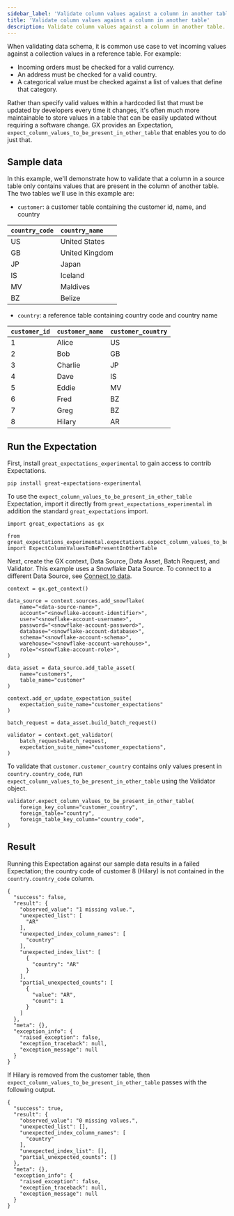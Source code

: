```yaml
---
sidebar_label: 'Validate column values against a column in another table'
title: 'Validate column values against a column in another table'
description: Validate column values against a column in another table.
---
```


When validating data schema, it is common use case to vet incoming values against a collection values in a reference table. For example:
* Incoming orders must be checked for a valid currency.
* An address must be checked for a valid country.
* A categorical value must be checked against a list of values that define that category.

Rather than specify valid values within a hardcoded list that must be updated by developers every time it changes, it's often much more maintainable to store values in a table that can be easily updated without requiring a software change. GX provides an Expectation, `expect_column_values_to_be_present_in_other_table` that enables you to do just that.

## Sample data

In this example, we'll demonstrate how to validate that a column in a source table only contains values that are present in the column of another table. The two tables we'll use in this example are:

* `customer`: a customer table containing the customer id, name, and country

| `country_code` | `country_name` |
| :-- | :-- |
| US | United States |
| GB | United Kingdom |
| JP | Japan |
| IS | Iceland |
| MV | Maldives |
| BZ | Belize |

* `country`: a reference table containing country code and country name

| `customer_id` | `customer_name` | `customer_country` |
| :-- | :-- | :-- |
| 1 | Alice | US |
| 2 | Bob | GB |
| 3 | Charlie | JP |
| 4 | Dave | IS |
| 5 | Eddie | MV |
| 6 | Fred | BZ |
| 7 | Greg | BZ |
| 8 | Hilary | AR |

## Run the Expectation

First, install `great_expectations_experimental` to gain access to contrib Expectations.

```
pip install great-expectations-experimental
```

To use the `expect_column_values_to_be_present_in_other_table` Expectation, import it directly from `great_expectations_experimental` in addition the standard `great_expectations` import.
```
import great_expectations as gx

from great_expectations_experimental.expectations.expect_column_values_to_be_present_in_other_table import ExpectColumnValuesToBePresentInOtherTable
```

Next, create the GX context, Data Source, Data Asset, Batch Request, and Validator. This example uses a Snowflake Data Source. To connect to a different Data Source, see [Connect to data](/core/manage_and_access_data/connect_to_data/connect_to_data.md).
```
context = gx.get_context()

data_source = context.sources.add_snowflake(
    name="<data-source-name>",
    account="<snowflake-account-identifier>",
    user="<snowflake-account-username>",
    password="<snowflake-account-password>",
    database="<snowflake-account-database>",
    schema="<snowflake-account-schema>",
    warehouse="<snowflake-account-warehouse>",
    role="<snowflake-account-role>",
)

data_asset = data_source.add_table_asset(
    name="customers",
    table_name="customer"
)

context.add_or_update_expectation_suite(
    expectation_suite_name="customer_expectations"
)

batch_request = data_asset.build_batch_request()

validator = context.get_validator(
    batch_request=batch_request,
    expectation_suite_name="customer_expectations",
)
```

To validate that `customer.customer_country` contains only values present in `country.country_code`, run `expect_column_values_to_be_present_in_other_table` using the Validator object.
```
validator.expect_column_values_to_be_present_in_other_table(
    foreign_key_column="customer_country",
    foreign_table="country",
    foreign_table_key_column="country_code",
)
```

## Result

Running this Expectation against our sample data results in a failed Expectation; the country code of customer 8 (Hilary) is not contained in the `country.country_code` column.

```
{
  "success": false,
  "result": {
    "observed_value": "1 missing value.",
    "unexpected_list": [
      "AR"
    ],
    "unexpected_index_column_names": [
      "country"
    ],
    "unexpected_index_list": [
      {
        "country": "AR"
      }
    ],
    "partial_unexpected_counts": [
      {
        "value": "AR",
        "count": 1
      }
    ]
  },
  "meta": {},
  "exception_info": {
    "raised_exception": false,
    "exception_traceback": null,
    "exception_message": null
  }
}
```

If Hilary is removed from the customer table, then `expect_column_values_to_be_present_in_other_table` passes with the following output.
```
{
  "success": true,
  "result": {
    "observed_value": "0 missing values.",
    "unexpected_list": [],
    "unexpected_index_column_names": [
      "country"
    ],
    "unexpected_index_list": [],
    "partial_unexpected_counts": []
  },
  "meta": {},
  "exception_info": {
    "raised_exception": false,
    "exception_traceback": null,
    "exception_message": null
  }
}
```